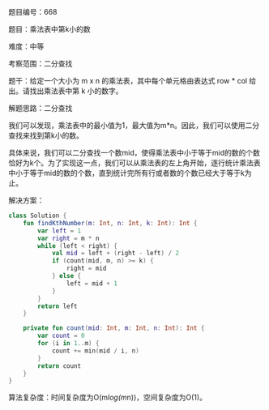 题目编号：668

题目：乘法表中第k小的数

难度：中等

考察范围：二分查找

题干：给定一个大小为 m x n 的乘法表，其中每个单元格由表达式 row * col 给出。请找出乘法表中第 k 小的数字。

解题思路：二分查找

我们可以发现，乘法表中的最小值为1，最大值为m*n。因此，我们可以使用二分查找来找到第k小的数。

具体来说，我们可以二分查找一个数mid，使得乘法表中小于等于mid的数的个数恰好为k个。为了实现这一点，我们可以从乘法表的左上角开始，逐行统计乘法表中小于等于mid的数的个数，直到统计完所有行或者数的个数已经大于等于k为止。

解决方案：

```kotlin
class Solution {
    fun findKthNumber(m: Int, n: Int, k: Int): Int {
        var left = 1
        var right = m * n
        while (left < right) {
            val mid = left + (right - left) / 2
            if (count(mid, m, n) >= k) {
                right = mid
            } else {
                left = mid + 1
            }
        }
        return left
    }

    private fun count(mid: Int, m: Int, n: Int): Int {
        var count = 0
        for (i in 1..m) {
            count += min(mid / i, n)
        }
        return count
    }
}
```

算法复杂度：时间复杂度为O(m*log(m*n))，空间复杂度为O(1)。